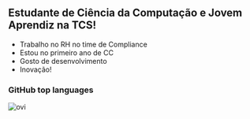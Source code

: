 ## Estudante de Ciência da Computação e Jovem Aprendiz na TCS!
- Trabalho no RH no time de Compliance
- Estou no primeiro ano de CC
- Gosto de desenvolvimento 
- Inovação!
### GitHub top languages


<img src="https://github-readme-stats.vercel.app/api/top-langs?username=madushadhanushka&show_icons=true&locale=en&layout=compact&theme=chartreuse-dark" alt="ovi" />

  
 
